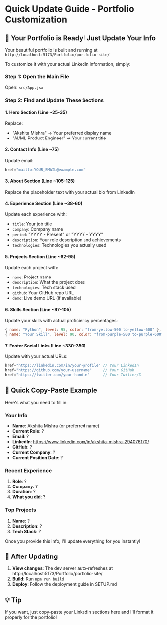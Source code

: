 # Quick Update Guide - Portfolio Customization

## 📝 Your Portfolio is Ready! Just Update Your Info

Your beautiful portfolio is built and running at `http://localhost:5173/Portfolio/portfolio-site/`

To customize it with your actual LinkedIn information, simply:

### Step 1: Open the Main File
Open: `src/App.jsx`

### Step 2: Find and Update These Sections

#### 1. Hero Section (Line ~25-35)
Replace:
- "Akshita Mishra" → Your preferred display name
- "AI/ML Product Engineer" → Your current title

#### 2. Contact Info (Line ~75)
Update email:
```jsx
href="mailto:YOUR_EMAIL@example.com"
```

#### 3. About Section (Line ~105-125)
Replace the placeholder text with your actual bio from LinkedIn

#### 4. Experience Section (Line ~38-60)
Update each experience with:
- `title`: Your job title
- `company`: Company name
- `period`: "YYYY - Present" or "YYYY - YYYY"
- `description`: Your role description and achievements
- `technologies`: Technologies you actually used

#### 5. Projects Section (Line ~62-95)
Update each project with:
- `name`: Project name
- `description`: What the project does
- `technologies`: Tech stack used
- `github`: Your GitHub repo URL
- `demo`: Live demo URL (if available)

#### 6. Skills Section (Line ~97-105)
Update your skills with actual proficiency percentages:
```jsx
{ name: "Python", level: 95, color: "from-yellow-500 to-yellow-600" },
{ name: "Your Skill", level: 90, color: "from-purple-500 to-purple-600" },
```

#### 7. Footer Social Links (Line ~330-350)
Update with your actual URLs:
```jsx
href="https://linkedin.com/in/your-profile" // Your LinkedIn
href="https://github.com/your-username"     // Your GitHub
href="https://twitter.com/your-handle"      // Your Twitter/X
```

## 🎯 Quick Copy-Paste Example

Here's what you need to fill in:

### Your Info
- **Name**: Akshita Mishra (or preferred name)
- **Current Role**: ?
- **Email**: ?
- **LinkedIn**: https://www.linkedin.com/in/akshita-mishra-294076170/
- **GitHub**: ?
- **Current Company**: ?
- **Current Position Date**: ?

### Recent Experience
1. **Role**: ?
2. **Company**: ?
3. **Duration**: ?
4. **What you did**: ?

### Top Projects
1. **Name**: ?
2. **Description**: ?
3. **Tech Stack**: ?

Once you provide this info, I'll update everything for you instantly!

## 🔄 After Updating

1. **View changes**: The dev server auto-refreshes at http://localhost:5173/Portfolio/portfolio-site/
2. **Build**: Run `npm run build`
3. **Deploy**: Follow the deployment guide in SETUP.md

## 💡 Tip

If you want, just copy-paste your LinkedIn sections here and I'll format it properly for the portfolio!

